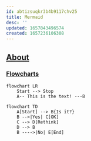 ```yaml
---
id: abtizsuqkr3b4b9117chv25
title: Mermaid
desc: ''
updated: 1657843496574
created: 1657236106308
---
```


## [About](https://mermaid-js.github.io/mermaid/#/)  
### [Flowcharts](https://mermaid-js.github.io/mermaid/#/./flowchart?id=flowcharts-basic-syntax)  

```mermaid
flowchart LR
    Start --> Stop
    A-- This is the text! ---B
```

```mermaid
flowchart TD
    A[Start] --> B{Is it?}
    B -->|Yes| C[OK]
    C --> D[Rethink]
    D --> B
    B ---->|No| E[End]
```